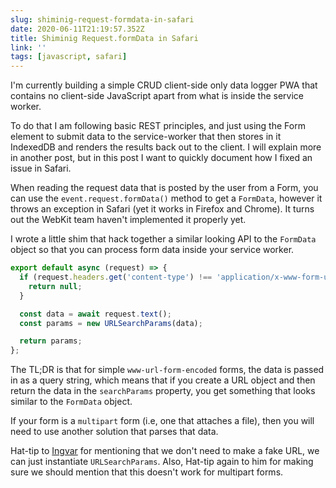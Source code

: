 ```yaml
---
slug: shiminig-request-formdata-in-safari
date: 2020-06-11T21:19:57.352Z
title: Shiminig Request.formData in Safari
link: ''
tags: [javascript, safari]
---
```


I'm currently building a simple CRUD client-side only data logger PWA that contains no client-side JavaScript apart from what is inside the service worker.&nbsp;

To do that I am following basic REST principles, and just using the Form element to submit data to the service-worker that then stores in it IndexedDB and renders the results back out to the client. I will explain more in another post, but in this post I want to quickly document how I fixed an issue in Safari.

When reading the request data that is posted by the user from a Form, you can use the `event.request.formData()` method to get a `FormData`, however it throws an exception in Safari (yet it works in Firefox and Chrome). It turns out the WebKit team haven't implemented it properly yet.

I wrote a little shim that hack together a similar looking API to the `FormData` object so that you can process form data inside your service worker.

```JavaScript
export default async (request) => {
  if (request.headers.get('content-type') !== 'application/x-www-form-urlencoded') {
    return null;
  }

  const data = await request.text();
  const params = new URLSearchParams(data);

  return params;
};
```

The TL;DR is that for simple `www-url-form-encoded` forms, the data is passed in as a query string, which means that if you create a URL object and then return the data in the `searchParams` property, you get something that looks similar to the `FormData` object.

If your form is a `multipart` form (i.e, one that attaches a file), then you will need to use another solution that parses that data.

Hat-tip to [Ingvar](https://twitter.com/RReverser) for mentioning that we don't need to make a fake URL, we can just instantiate `URLSearchParams`.  Also, Hat-tip again to him for making sure we should mention that this doesn't work for multipart forms.

